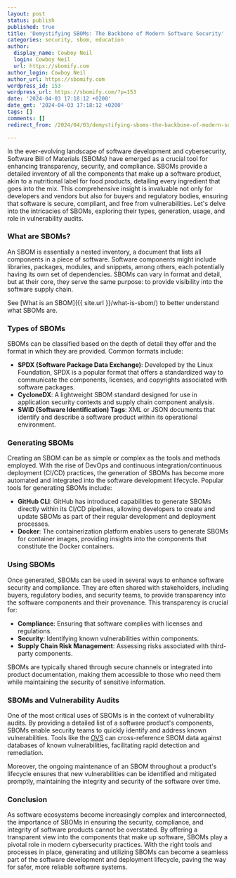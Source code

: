 ```yaml
---
layout: post
status: publish
published: true
title: 'Demystifying SBOMs: The Backbone of Modern Software Security'
categories: security, sbom, education
author:
  display_name: Cowboy Neil
  login: Cowboy Neil
  url: https://sbomify.com
author_login: Cowboy Neil
author_url: https://sbomify.com
wordpress_id: 153
wordpress_url: https://sbomify.com/?p=153
date: '2024-04-03 17:18:12 +0200'
date_gmt: '2024-04-03 17:18:12 +0200'
tags: []
comments: []
redirect_from: /2024/04/03/demystifying-sboms-the-backbone-of-modern-software-security/

---
```


In the ever-evolving landscape of software development and cybersecurity, Software Bill of Materials (SBOMs) have emerged as a crucial tool for enhancing transparency, security, and compliance. SBOMs provide a detailed inventory of all the components that make up a software product, akin to a nutritional label for food products, detailing every ingredient that goes into the mix. This comprehensive insight is invaluable not only for developers and vendors but also for buyers and regulatory bodies, ensuring that software is secure, compliant, and free from vulnerabilities. Let's delve into the intricacies of SBOMs, exploring their types, generation, usage, and role in vulnerability audits.

### What are SBOMs?

An SBOM is essentially a nested inventory, a document that lists all components in a piece of software. Software components might include libraries, packages, modules, and snippets, among others, each potentially having its own set of dependencies. SBOMs can vary in format and detail, but at their core, they serve the same purpose: to provide visibility into the software supply chain.

See [What is an SBOM]({{ site.url }}/what-is-sbom/) to better understand what SBOMs are.

### Types of SBOMs

SBOMs can be classified based on the depth of detail they offer and the format in which they are provided. Common formats include:

- **SPDX (Software Package Data Exchange)**: Developed by the Linux Foundation, SPDX is a popular format that offers a standardized way to communicate the components, licenses, and copyrights associated with software packages.
- **CycloneDX**: A lightweight SBOM standard designed for use in application security contexts and supply chain component analysis.
- **SWID (Software Identification) Tags**: XML or JSON documents that identify and describe a software product within its operational environment.

### Generating SBOMs

Creating an SBOM can be as simple or complex as the tools and methods employed. With the rise of DevOps and continuous integration/continuous deployment (CI/CD) practices, the generation of SBOMs has become more automated and integrated into the software development lifecycle. Popular tools for generating SBOMs include:

- **GitHub CLI**: GitHub has introduced capabilities to generate SBOMs directly within its CI/CD pipelines, allowing developers to create and update SBOMs as part of their regular development and deployment processes.
- **Docker**: The containerization platform enables users to generate SBOMs for container images, providing insights into the components that constitute the Docker containers.

### Using SBOMs

Once generated, SBOMs can be used in several ways to enhance software security and compliance. They are often shared with stakeholders, including buyers, regulatory bodies, and security teams, to provide transparency into the software components and their provenance. This transparency is crucial for:

- **Compliance**: Ensuring that software complies with licenses and regulations.
- **Security**: Identifying known vulnerabilities within components.
- **Supply Chain Risk Management**: Assessing risks associated with third-party components.

SBOMs are typically shared through secure channels or integrated into product documentation, making them accessible to those who need them while maintaining the security of sensitive information.

### SBOMs and Vulnerability Audits

One of the most critical uses of SBOMs is in the context of vulnerability audits. By providing a detailed list of a software product's components, SBOMs enable security teams to quickly identify and address known vulnerabilities. Tools like the [OVS](https://osv.dev) can cross-reference SBOM data against databases of known vulnerabilities, facilitating rapid detection and remediation.

Moreover, the ongoing maintenance of an SBOM throughout a product's lifecycle ensures that new vulnerabilities can be identified and mitigated promptly, maintaining the integrity and security of the software over time.

### Conclusion

As software ecosystems become increasingly complex and interconnected, the importance of SBOMs in ensuring the security, compliance, and integrity of software products cannot be overstated. By offering a transparent view into the components that make up software, SBOMs play a pivotal role in modern cybersecurity practices. With the right tools and processes in place, generating and utilizing SBOMs can become a seamless part of the software development and deployment lifecycle, paving the way for safer, more reliable software systems.
